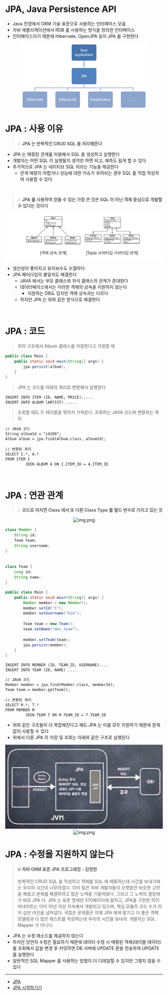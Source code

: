 # JPA, Java Persistence API

* Java 진영에서 ORM 기술 표준으로 사용하는 인터페이스 모음
* 자바 애플리케이션에서 RDB 를 사용하는 방식을 정의한 인터페이스
* 인터페이스이기 때문에 Hibernate, OpenJPA 등이 JPA 를 구현한다

<div align="center">

![img.png](../🔲%20Image%20🔲/Java/JPA-JPA%20인터페이스.png)

</div>

# JPA : 사용 이유

> 💡 **JPA 는 반복적인 CRUD SQL 을 처리해준다**

* JPA 는 매핑된 관계를 이용해서 SQL 을 생성하고 실행한다
* 개발자는 어떤 SQL 이 실행될지 생각만 하면 되고, 예측도 쉽게 할 수 있다
* 추가적으로 JPA 는 네이티브 SQL 이라는 기능을 제공한다
    * 관계 매핑이 어렵거나 성능에 대한 이슈가 우려되는 경우 SQL 을 직접 작성하여 사용할 수 있다

<br>

> 💡 **JPA 를 사용하여 얻을 수 있는 가장 큰 것은 SQL 이 아닌 객체 중심으로 개발할 수 있다는 것이다**

<div align="center">

![img.png](../🔲%20Image%20🔲/Java/JPA-Java%20ORM%20표준%20프로그래밍.png)

</div>

* 생산성이 좋아지고 유지보수도 수월하다
* JPA 패러다임의 불일치도 해결한다
    * JAVA 에서는 부모 클래스와 자식 클래스의 관계가 존대한다
    * 데이터베이스에서는 이러한 객체의 상속을 지원하지 않는다
        * 지원하는 DB도 있지만 객체 상속과는 다르다
    * 하지만 JPA 는 위와 같은 방식으로 해결한다

<br>

# JPA : 코드

> 위의 구조에서 Album 클래스를 저장한다고 가정할 때

```java
public class Main {
    public static void main(String[] args) {
        jpa.persist(album);
    }
}
```

> JPA 는 코드를 아래의 쿼리로 변환해서 실행한다

```mysql
INSERT INTO ITEM (ID, NAME, PRICE).....
INSERT INTO ALBUM (ARTIST) .....
```

> 조회할 때도 두 테이블을 엮어서 가져온다. 조회하는 JAVA 코드와 변환되는 쿼리

```mysql
// JAVA 코드
String albumId = "id100";
Album album = jpa.find(Album.class, albumId);

// 변환된 쿼리
SELECT I.*, A.*
FROM ITEM I
         JOIN ALBUM A ON I.ITEM_ID = A.ITEM_ID
```

<br>

# JPA : 연관 관계

> 💡 **코드로 따지면 Class 에서 또 다른 Class Type 를 필드 변수로 가지고 있는 것**

<div align="center">

![img.png](../🔲%20Image%20🔲/Java/JPA-연관관계.png)

</div>

```java
class Member {
    String id;
    Team team;
    String username;
}


class Team {
    Long id;
    String name;
}
```

```java
public class Main {
    public static void main(String[] args) {
        Member member = new Member();
        member.setId("1");
        member.setUsername("kim");

        Team team = new Team();
        team.setName("dev_team");

        member.setTeam(team);
        jpa.persist(member);
    }
}
```

```mysql
INSERT INTO MEMBER (ID, TEAM_ID, USERNAME)....
INSERT INTO TEAM (ID, NAME) ....
```

```mysql
// JAVA 코드
Member member = jpa.find(Member.class, memberId);
Team team = member.getTeam();

// 변환된 쿼리
SELECT M.*, T.*
FROM MEMBER M
         JOIN TEAM T ON M.TEAM_ID = T.TEAM_ID 
```

* 위와 같은 구조들이 더 복잡해진다고 해도 JPA 는 이를 모두 지원하기 때문에 문제 없이 사용할 수 있다
* 위에서 다룬 JPA 의 저장 및 조회는 아래와 같은 구조로 실행된다

<div align="center">

![img.png](../🔲%20Image%20🔲/Java/JPA-저장.png)
![img.png](../🔲%20Image%20🔲/Java/JPA-조회.png)

</div>

# JPA : 수정을 지원하지 않는다

> #### 💡 자바 ORM 표준 JPA 프로그래밍 - 김영한
> 반복적인 CRUD SQL 을 작성하고 객체를 SQL 에 매핑하는데 시간을 보내기에는 우리의 시간이 너무아깝다. 이미 많은 자바 개발자들이 오랫동안 비슷한 고민을 해왔고 문제를 해결하려고 많은 노력을 기울여왔다.
> 그리고 그 노력의 결정체가 바로 JPA 다. JPA 는 표준 명세만 570페이지에 달하고, JPA를 구현한 하이버네이트는 이미 10년 이상 지속해서 개발되고 있으며, 핵심 모듈의 코드 수가 이미 십만 라인을 넘어섰다.
> 귀찮은 문제들은 이제 JPA 에게 맡기고 더 좋은 객체 모델링과 더 많은 테스트를 작성하는데 우리의 시간을 보내자. 개발자는 SQL Mapper 가 아니다.

* JPA 는 수정 메소드를 제공하지 않는다
* 하지만 당연히 수정은 필요하기 때문에 데이터 수정 시 매핑된 객체(테이블 데이터)를 조회해서 값을 변경 후 커밋하면 DB 서버에 UPDATE 문을 전송하여 UPDATE 를 실행한다
* 일반적인 SQL Mapper 를 사용하는 방법이 더 디테일할 수 있지만 그렇지 않을 수 있다

- - -

* [JPA](https://dbjh.tistory.com/77)
* [JPA 시작하기기](https://incheol-jung.gitbook.io/docs/study/jpa/2-jpa)






